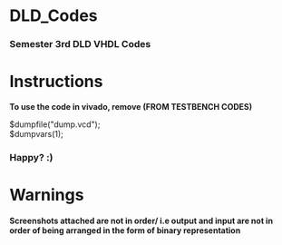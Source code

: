 # DLD_Codes
<h3>Semester 3rd DLD VHDL Codes</h3>
 
# Instructions
<strong>To use the code in vivado, remove (FROM TESTBENCH CODES)</strong>

$dumpfile("dump.vcd");<br>
$dumpvars(1);

<h3>Happy? :)</h3>

# Warnings

<h4>Screenshots attached are not in order/ i.e output and input are not in order of being arranged in the form of binary representation</h4>
